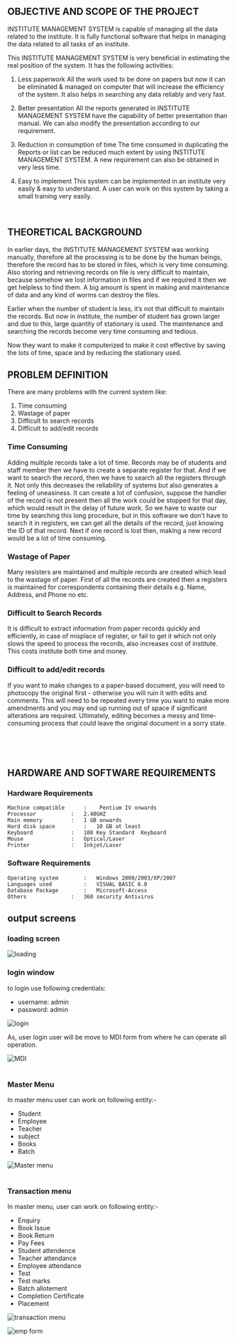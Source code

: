 

## OBJECTIVE AND SCOPE OF THE PROJECT


INSTITUTE MANAGEMENT SYSTEM is capable of managing all the data related to the institute. It is fully functional software that helps in managing the data related to all tasks of an institute.

This INSTITUTE MANAGEMENT SYSTEM is very beneficial in estimating the real position of the system. It has the following activities:

1. Less paperwork
All the work used to be done on papers but now it can be eliminated & managed on computer that will increase the efficiency of the system. It also helps in searching any data reliably and very fast.

2. Better presentation
All the reports generated in INSTITUTE MANAGEMENT SYSTEM have the capability of better presentation than manual. We can also modify the presentation according to our requirement.

3. Reduction in consumption of time
The time consumed in duplicating the Reports or list can be reduced much extent by using INSTITUTE MANAGEMENT SYSTEM. A new requirement can also be obtained in very less time.

4. Easy to implement
This system can be implemented in an institute very easily & easy to understand. A user can work on this system by taking a small training very easily.

 
## THEORETICAL BACKGROUND


In earlier days, the INSTITUTE MANAGEMENT SYSTEM was working manually, therefore all the processing is to be done by the human beings, therefore the record has to be stored in files, which is very time consuming. Also storing and retrieving records on file is very difficult to maintain, because somehow we lost information in files and if we required it then we get helpless to find them. A big amount is spent in making and maintenance of data and any kind of worms can destroy the files.

Earlier when the number of student is less, it’s not that difficult to maintain the records. But now in institute, the number of student has grown larger and due to this, large quantity of stationary is used. The maintenance and searching the records become very time consuming and tedious.

Now they want to make it computerized to make it cost effective by saving the lots of time, space and by reducing the stationary used.
 
## PROBLEM DEFINITION


There are many problems with the current system like:

1. Time consuming
2. Wastage of paper
3. Difficult to search records
4. Difficult to add/edit records 

### Time Consuming

Adding multiple records take a lot of time. Records may be of students and staff member then we have to create a separate register for that. And if we want to search the record, then we have to search all the registers through it. Not only this decreases the reliability of systems but also generates a feeling of uneasiness. It can create a lot of confusion, suppose the handler of the record is not present then all the work could be stopped for that day, which would result in the delay of future work. So we have to waste our time by searching this long procedure, but in this software we don’t have to search it in registers, we can get all the details of the record, just knowing the ID of that record. Next if one record is lost then, making a new record would be a lot of time consuming. 

### Wastage of Paper

Many resisters are maintained and multiple records are created which lead to the wastage of paper. First of all the records are created then a registers is maintained for correspondents containing their details e.g. Name, Address, and Phone no etc. 

### Difficult to Search Records

It is difficult to extract information from paper records quickly and efficiently, in case of misplace of register, or fail to get it which not only slows the speed to process the records, also increases cost of institute. This costs institute both time and money.

### Difficult to add/edit records 

If you want to make changes to a paper-based document, you will need to photocopy the original first - otherwise you will ruin it with edits and comments. This will need to be repeated every time you want to make more amendments and you may end up running out of space if significant alterations are required. Ultimately, editing becomes a messy and time-consuming process that could leave the original document in a sorry state. 
 
 

 
## HARDWARE AND SOFTWARE REQUIREMENTS



### Hardware Requirements
			
	Machine compatible		:	 Pentium IV onwards
	Processor			: 	2.40GHZ
	Main memory			: 	1 GB onwards
	Hard disk space			: 	10 GB at least
	Keyboard			: 	108 Key Standard  Keyboard
	Mouse				: 	Optical/Laser
	Printer				: 	Inkjet/Laser


### Software Requirements

	Operating system		:	Windows 2000/2003/XP/2007
	Languages used			:	VISUAL BASIC 6.0
	Database Package		:	Microsoft-Access
	Others				:	360 security Antivirus

## output screens
### loading screen<br>

![loading](images/loading.png)

### login window<br>
to login use following credentials:
  - username: admin
  - password: admin
  
![login](images/login.png)

As, user login user will be move to MDI form from where he can operate all operation.

![MDI](images/MDI.png)<br><br>
### Master Menu
In master menu user can work on following entity:-
- Student
- Employee
- Teacher 
- subject
- Books
- Batch

![Master menu](images/Master.png)<br><br>

### Transaction menu
In master menu, user can work on following entity:-
- Enquiry
- Book Issue
- Book Return
- Pay Fees
- Student attendence
- Teacher attendance
- Employee attendance
- Test
- Test marks
- Batch allotement
- Completion Certificate
- Placement

![transaction menu](images/transaction.png)

![emp form](images/emp.png)

 

 
